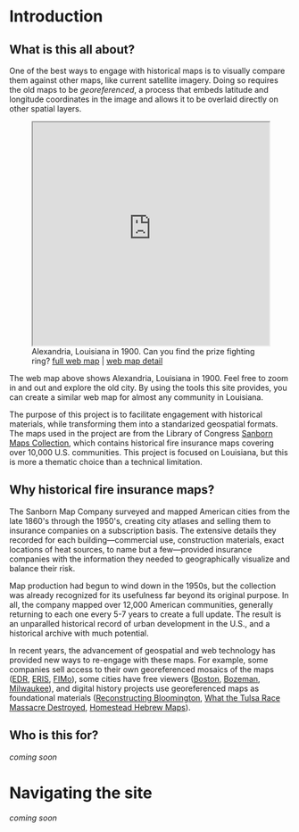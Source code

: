 # Introduction

## What is this all about?

One of the best ways to engage with historical maps is to visually compare them against other maps, like current satellite imagery. Doing so requires the old maps to be *georeferenced*, a process that embeds latitude and longitude coordinates in the image and allows it to be overlaid directly on other spatial layers.

<figure>
    <iframe height="400px;" style="max-width:700px; width:100%;" src="https://oldinsurancemaps.net/maps/203/embed"></iframe>
    <figcaption>Alexandria, Louisiana in 1900. Can you find the prize fighting ring? <a href="https://oldinsurancemaps.net/maps/203/view" target="_blank">full web map</a> | <a href="https://oldinsurancemaps.net/maps/203" target="_blank">web map detail</a></figcaption>
</figure>

The web map above shows Alexandria, Louisiana in 1900. Feel free to zoom in and out and explore the old city. By using the tools this site provides, you can create a similar web map for almost any community in Louisiana.

The purpose of this project is to facilitate engagement with historical materials, while transforming them into a standarized geospatial formats. The maps used in the project are from the Library of Congress [Sanborn Maps Collection](https://www.loc.gov/collections/sanborn-maps/about-this-collection/), which contains historical fire insurance maps covering over 10,000 U.S. communities. This project is focused on Louisiana, but this is more a thematic choice than a technical limitation.

## Why historical fire insurance maps?

The Sanborn Map Company surveyed and mapped American cities from the late 1860's through the 1950's, creating city atlases and selling them to insurance companies on a subscription basis. The extensive details they recorded for each building&mdash;commercial use, construction materials, exact locations of heat sources, to name but a few&mdash;provided insurance companies with the information they needed to geographically visualize and balance their risk.

Map production had begun to wind down in the 1950s, but the collection was already recognized for its usefulness far beyond its original purpose. In all, the company mapped over 12,000 American communities, generally returning to each one every 5-7 years to create a full update. The result is an unparalled historical record of urban development in the U.S., and a historical archive with much potential.

In recent years, the advancement of geospatial and web technology has provided new ways to re-engage with these maps. For example, some companies sell access to their own georeferenced mosaics of the maps ([EDR](https://edrnet.com/introducing-sanborn-viewer/), [ERIS](https://www.erisinfo.com/eris-xplorer/), [FIMo](http://www.historicalinfo.com/fimo/)), some cities have free viewers ([Boston](https://atlascope.leventhalmap.org), [Bozeman](https://www.arcgis.com/apps/webappviewer/index.html?id=f4cf486b4d7f4988aa589e7dd989f5e9), [Milwaukee](http://webgis.uwm.edu/agsl/sanborn/)), and digital history projects use georeferenced maps as foundational materials ([Reconstructing Bloomington](https://storymaps.arcgis.com/stories/f38fd8915aa14f4e99b96455dcdad49e), [What the Tulsa Race Massacre Destroyed](https://www.nytimes.com/interactive/2021/05/24/us/tulsa-race-massacre.html), [Homestead Hebrew Maps](https://maps.homesteadhebrews.com/)).

## Who is this for?

*coming soon*

# Navigating the site

*coming soon*